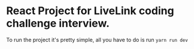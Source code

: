 # React Project for LiveLink coding challenge interview.

To run the project it's pretty simple, all you have to do is run `yarn run dev`

